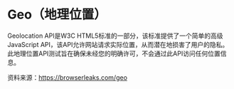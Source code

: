 # Geo（地理位置）

Geolocation API是W3C HTML5标准的一部分，该标准提供了一个简单的高级JavaScript API，该API允许网站请求实际位置，从而潜在地损害了用户的隐私。 此地理位置API测试旨在确保未经您的明确许可，不会通过此API访问任何位置信息。

资料来源：https://browserleaks.com/geo
